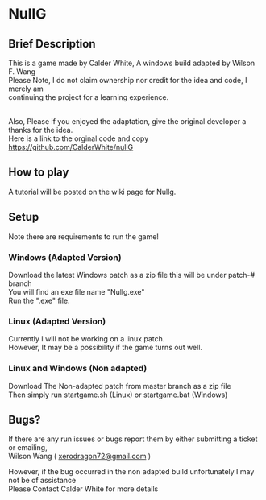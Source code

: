 # NullG #

## Brief Description ##

This is a game made by Calder White, A windows build adapted by Wilson F. Wang <br>
Please Note, I do not claim ownership nor credit for the idea and code, I merely am <br>
continuing the project for a learning experience. <br>
<br>

Also, Please if you enjoyed the adaptation, give the original developer a thanks for the idea.<br>
Here is a link to the orginal code and copy https://github.com/CalderWhite/nullG

## How to play ##

A tutorial will be posted on the wiki page for Nullg.

## Setup ##

Note there are requirements to run the game!

### Windows (Adapted Version) ###

Download the latest Windows patch as a zip file this will be under patch-# branch<br>
You will find an exe file name "Nullg.exe" <br>
Run the ".exe" file.

### Linux (Adapted Version) ###

Currently I will not be working on a linux patch. <br>
However, It may be a possibility if the game turns out well.

### Linux and Windows (Non adapted) ###

Download The Non-adapted patch from master branch as a zip file <br>
Then simply run startgame.sh (Linux) or startgame.bat (Windows)

## Bugs? ##

If there are any run issues or bugs report them by either submitting a ticket or emailing, <br>
Wilson Wang ( xerodragon72@gmail.com )

However, if the bug occurred in the non adapted build unfortunately I may not be of assistance <br>
Please Contact Calder White for more details
